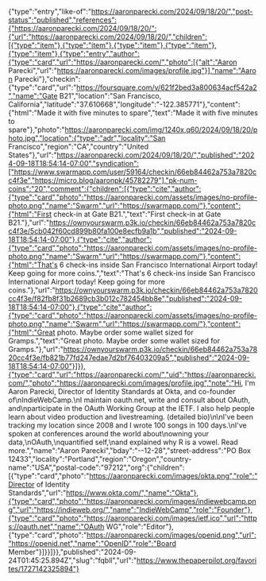 {"type":"entry","like-of":"https://aaronparecki.com/2024/09/18/20/","post-status":"published","references":{"https://aaronparecki.com/2024/09/18/20/":{"url":"https://aaronparecki.com/2024/09/18/20/","children":[{"type":"item"},{"type":"item"},{"type":"item"},{"type":"item"},{"type":"item"},{"type":"entry","author":{"type":"card","url":"https://aaronparecki.com/","photo":[{"alt":"Aaron Parecki","url":"https://aaronparecki.com/images/profile.jpg"}],"name":"Aaron Parecki"},"checkin":{"type":"card","url":"https://foursquare.com/v/621f2bed3a800634acf542a2","name":"Gate B21","location":"San Francisco, California","latitude":"37.610668","longitude":"-122.385771"},"content":{"html":"Made it with five minutes to spare","text":"Made it with five minutes to spare"},"photo":"https://aaronparecki.com/img/1240x,q60/2024/09/18/20/photo.jpg","location":{"type":"adr","locality":"San Francisco","region":"CA","country":"United States"},"url":"https://aaronparecki.com/2024/09/18/20/","published":"2024-09-18T18:54:14-07:00","syndication":["https://www.swarmapp.com/user/59164/checkin/66eb84462a753a7820cc4f3e","https://micro.blog/aaronpk/45782279"],"pk-num-coins":"20","comment":{"children":[{"type":"cite","author":{"type":"card","photo":"https://aaronparecki.com/assets/images/no-profile-photo.png","name":"Swarm","url":"https://swarmapp.com/"},"content":{"html":"First check-in at Gate B21.","text":"First check-in at Gate B21."},"url":"https://ownyourswarm.p3k.io/checkin/66eb84462a753a7820cc4f3e/5cb042f60cd899b80fa100e8ecfb9a1b","published":"2024-09-18T18:54:14-07:00"},{"type":"cite","author":{"type":"card","photo":"https://aaronparecki.com/assets/images/no-profile-photo.png","name":"Swarm","url":"https://swarmapp.com/"},"content":{"html":"That's 6 check-ins inside San Francisco International Airport today! Keep going for more coins.","text":"That's 6 check-ins inside San Francisco International Airport today! Keep going for more coins."},"url":"https://ownyourswarm.p3k.io/checkin/66eb84462a753a7820cc4f3e/f82fb8f31b2689cb3b012c782454bb8e","published":"2024-09-18T18:54:14-07:00"},{"type":"cite","author":{"type":"card","photo":"https://aaronparecki.com/assets/images/no-profile-photo.png","name":"Swarm","url":"https://swarmapp.com/"},"content":{"html":"Great photo. Maybe order some wallet sized for Gramps.","text":"Great photo. Maybe order some wallet sized for Gramps."},"url":"https://ownyourswarm.p3k.io/checkin/66eb84462a753a7820cc4f3e/fb821b77fd247edae7d2bf76403209a5","published":"2024-09-18T18:54:14-07:00"}]}},{"type":"card","url":"https://aaronparecki.com/","uid":"https://aaronparecki.com/","photo":"https://aaronparecki.com/images/profile.jpg","note":"Hi, I'm Aaron Parecki, Director of Identity Standards at Okta, and co-founder of\nIndieWebCamp.\nI maintain oauth.net, write and consult about OAuth, and\nparticipate in the OAuth Working Group at the IETF. I also help people learn about video production and livestreaming. (detailed bio)\n\nI've been tracking my location since 2008 and I wrote 100 songs in 100 days.\nI've spoken at conferences around the world about\nowning your data,\nOAuth,\nquantified self,\nand explained why R is a vowel. Read more.","name":"Aaron Parecki","bday":"--12-28","street-address":"PO Box 12433","locality":"Portland","region":"Oregon","country-name":"USA","postal-code":"97212","org":{"children":[{"type":"card","photo":"https://aaronparecki.com/images/okta.png","role":"Director of Identity Standards","url":"https://www.okta.com/","name":"Okta"},{"type":"card","photo":"https://aaronparecki.com/images/indiewebcamp.png","url":"https://indieweb.org/","name":"IndieWebCamp","role":"Founder"},{"type":"card","photo":"https://aaronparecki.com/images/ietf.ico","url":"https://oauth.net","name":"OAuth WG","role":"Editor"},{"type":"card","photo":"https://aaronparecki.com/images/openid.png","url":"https://openid.net","name":"OpenID","role":"Board Member"}]}}]}},"published":"2024-09-24T01:45:25.894Z","slug":"fqbll","url":"https://www.thepaperpilot.org/favorites/1727142325894"}